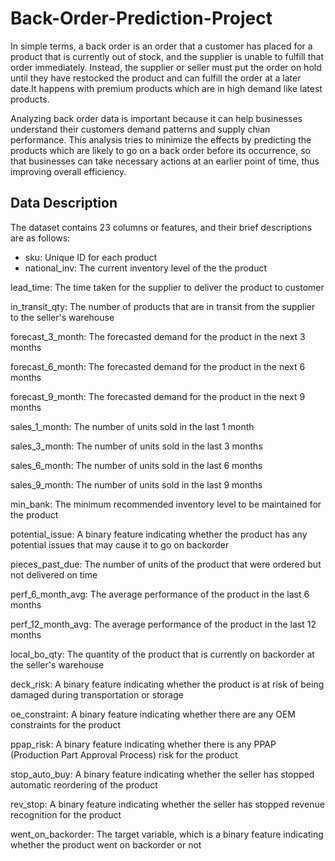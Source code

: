 # Back-Order-Prediction-Project

In simple terms, a back order is an order that a customer has placed for a product that is currently out of stock, and the supplier is unable to fulfill that order immediately. Instead, the supplier or seller must put the order on hold until they have restocked the product and can fulfill the order at a later date.It happens with premium products which are in high demand like latest products.

Analyzing back order data is important because it can help businesses understand their customers demand patterns and supply chian performance. This analysis tries to minimize the effects by predicting the products which are likely to go on a back order before its occurrence, so that businesses can take necessary actions at an earlier point of time, thus improving overall efficiency.

## Data Description 
The dataset contains 23 columns or features, and their brief descriptions are as follows:

* sku: Unique ID for each product
* national_inv: The current inventory level of the the product

lead_time: The time taken for the supplier to deliver the product to customer

in_transit_qty: The number of products that are in transit from the supplier to the seller's warehouse

forecast_3_month: The forecasted demand for the product in the next 3 months

forecast_6_month: The forecasted demand for the product in the next 6 months

forecast_9_month: The forecasted demand for the product in the next 9 months

sales_1_month: The number of units sold in the last 1 month

sales_3_month: The number of units sold in the last 3 months

sales_6_month: The number of units sold in the last 6 months

sales_9_month: The number of units sold in the last 9 months

min_bank: The minimum recommended inventory level to be maintained for the product

potential_issue: A binary feature indicating whether the product has any potential issues that may cause it to go on backorder

pieces_past_due: The number of units of the product that were ordered but not delivered on time

perf_6_month_avg: The average performance of the product in the last 6 months

perf_12_month_avg: The average performance of the product in the last 12 months

local_bo_qty: The quantity of the product that is currently on backorder at the seller's warehouse

deck_risk: A binary feature indicating whether the product is at risk of being damaged during transportation or storage

oe_constraint: A binary feature indicating whether there are any OEM constraints for the product

ppap_risk: A binary feature indicating whether there is any PPAP (Production Part Approval Process) risk for the product

stop_auto_buy: A binary feature indicating whether the seller has stopped automatic reordering of the product

rev_stop: A binary feature indicating whether the seller has stopped revenue recognition for the product

went_on_backorder: The target variable, which is a binary feature indicating whether the product went on backorder or not
